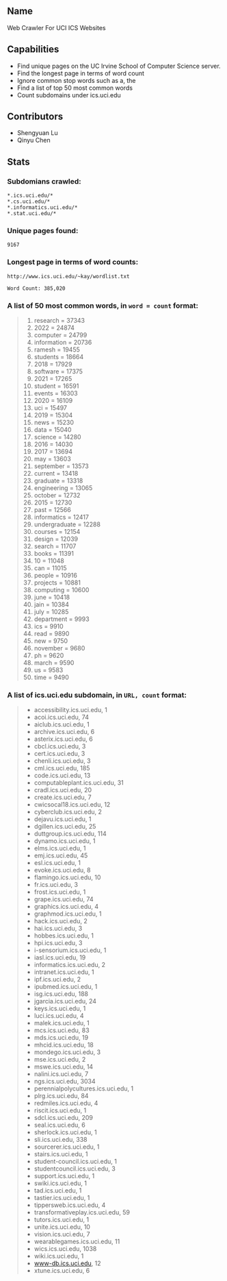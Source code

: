 ## Name
Web Crawler For UCI ICS Websites

## Capabilities
- Find unique pages on the UC Irvine School of Computer Science server.
- Find the longest page in terms of word count
- Ignore common stop words such as a, the
- Find a list of top 50 most common words
- Count subdomains under ics.uci.edu

## Contributors
- Shengyuan Lu
- Qinyu Chen

## Stats
### Subdomians crawled:

    *.ics.uci.edu/*
    *.cs.uci.edu/*
    *.informatics.uci.edu/*
    *.stat.uci.edu/*

### Unique pages found: 

    9167

### Longest page in terms of word counts:

    http://www.ics.uci.edu/~kay/wordlist.txt
    
    Word Count: 385,020

### A list of 50 most common words, in `word = count` format:

> 1. research = 37343
> 2. 2022 = 24874
> 3. computer = 24799
> 4. information = 20736
> 5. ramesh = 19455
> 6. students = 18664
> 7. 2018 = 17929
> 8. software = 17375
> 9. 2021 = 17265
> 10. student = 16591
> 11. events = 16303
> 12. 2020 = 16109
> 13. uci = 15497
> 14. 2019 = 15304
> 15. news = 15230
> 16. data = 15040
> 17. science = 14280
> 18. 2016 = 14030
> 19. 2017 = 13694
> 20. may = 13603
> 21. september = 13573
> 22. current = 13418
> 23. graduate = 13318
> 24. engineering = 13065
> 25. october = 12732
> 26. 2015 = 12730
> 27. past = 12566
> 28. informatics = 12417
> 29. undergraduate = 12288
> 30. courses = 12154
> 31. design = 12039
> 32. search = 11707
> 33. books = 11391
> 34. 10 = 11048
> 35. can = 11015
> 36. people = 10916
> 37. projects = 10881
> 38. computing = 10600
> 39. june = 10418
> 40. jain = 10384
> 41. july = 10285
> 42. department = 9993
> 43. ics = 9910
> 44. read = 9890
> 45. new = 9750
> 46. november = 9680
> 47. ph = 9620
> 48. march = 9590
> 49. us = 9583
> 50. time = 9490

### A list of ics.uci.edu subdomain, in `URL, count` format:

> - accessibility.ics.uci.edu, 1
> - acoi.ics.uci.edu, 74
> - aiclub.ics.uci.edu, 1
> - archive.ics.uci.edu, 6
> - asterix.ics.uci.edu, 6
> - cbcl.ics.uci.edu, 3
> - cert.ics.uci.edu, 3
> - chenli.ics.uci.edu, 3
> - cml.ics.uci.edu, 185
> - code.ics.uci.edu, 13
> - computableplant.ics.uci.edu, 31
> - cradl.ics.uci.edu, 20
> - create.ics.uci.edu, 7
> - cwicsocal18.ics.uci.edu, 12
> - cyberclub.ics.uci.edu, 2
> - dejavu.ics.uci.edu, 1
> - dgillen.ics.uci.edu, 25
> - duttgroup.ics.uci.edu, 114
> - dynamo.ics.uci.edu, 1
> - elms.ics.uci.edu, 1
> - emj.ics.uci.edu, 45
> - esl.ics.uci.edu, 1
> - evoke.ics.uci.edu, 8
> - flamingo.ics.uci.edu, 10
> - fr.ics.uci.edu, 3
> - frost.ics.uci.edu, 1
> - grape.ics.uci.edu, 74
> - graphics.ics.uci.edu, 4
> - graphmod.ics.uci.edu, 1
> - hack.ics.uci.edu, 2
> - hai.ics.uci.edu, 3
> - hobbes.ics.uci.edu, 1
> - hpi.ics.uci.edu, 3
> - i-sensorium.ics.uci.edu, 1
> - iasl.ics.uci.edu, 19
> - informatics.ics.uci.edu, 2
> - intranet.ics.uci.edu, 1
> - ipf.ics.uci.edu, 2
> - ipubmed.ics.uci.edu, 1
> - isg.ics.uci.edu, 188
> - jgarcia.ics.uci.edu, 24
> - keys.ics.uci.edu, 1
> - luci.ics.uci.edu, 4
> - malek.ics.uci.edu, 1
> - mcs.ics.uci.edu, 83
> - mds.ics.uci.edu, 19
> - mhcid.ics.uci.edu, 18
> - mondego.ics.uci.edu, 3
> - mse.ics.uci.edu, 2
> - mswe.ics.uci.edu, 14
> - nalini.ics.uci.edu, 7
> - ngs.ics.uci.edu, 3034
> - perennialpolycultures.ics.uci.edu, 1
> - plrg.ics.uci.edu, 84
> - redmiles.ics.uci.edu, 4
> - riscit.ics.uci.edu, 1
> - sdcl.ics.uci.edu, 209
> - seal.ics.uci.edu, 6
> - sherlock.ics.uci.edu, 1
> - sli.ics.uci.edu, 338
> - sourcerer.ics.uci.edu, 1
> - stairs.ics.uci.edu, 1
> - student-council.ics.uci.edu, 1
> - studentcouncil.ics.uci.edu, 3
> - support.ics.uci.edu, 1
> - swiki.ics.uci.edu, 1
> - tad.ics.uci.edu, 1
> - tastier.ics.uci.edu, 1
> - tippersweb.ics.uci.edu, 4
> - transformativeplay.ics.uci.edu, 59
> - tutors.ics.uci.edu, 1
> - unite.ics.uci.edu, 10
> - vision.ics.uci.edu, 7
> - wearablegames.ics.uci.edu, 11
> - wics.ics.uci.edu, 1038
> - wiki.ics.uci.edu, 1
> - www-db.ics.uci.edu, 12
> - xtune.ics.uci.edu, 6

